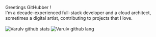 Greetings GitHubber !  <br/>
I'm a decade-experienced full-stack developer and a cloud architect, sometimes a digital artist, contributing to projects that I love.<br/><br>
![Varulv github stats](https://anasgamrani.vercel.app/api?username=Varulv1997&theme=synthwave&show_icons=true)
![Varulv github lang](https://anasgamrani.vercel.app/api/top-langs/?username=Varulv1997&hide=php,css,hack&langs_count=10&layout=compact&theme=synthwave)
